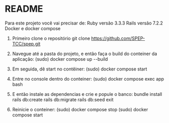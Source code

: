 # README

Para este projeto você vai precisar de:
Ruby versão 3.3.3
Rails versão 7.2.2
Docker e docker compose

1. Primeiro clone o repositório 
git clone https://github.com/SPEP-TCC/spep.git

2. Navegue até a pasta do projeto, e então faça o build do conteiner da aplicação:
(sudo) docker compose up --build

3. Em seguida, dê start no contêiner:
(sudo) docker compose start

4. Entre no console dentro do conteiner:
(sudo) docker compose exec app bash

5. E então instale as dependencias e crie e popule o banco:
bundle install
rails db:create
rails db:migrate
rails db:seed
exit

6. Reinicie o conteiner:
(sudo) docker compose stop
(sudo) docker compose start




